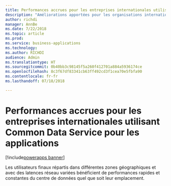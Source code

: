 ```yaml
---
title: Performances accrues pour les entreprises internationales utilisant Common Data Service pour les applications
description: "Améliorations apportées pour les organisations internationales utilisant Common Data Service pour les applications"
author: richdi
manager: AnnBe
ms.date: 7/22/2018
ms.topic: article
ms.prod: 
ms.service: business-applications
ms.technology: 
ms.author: RICHDI
audience: Admin
ms.translationtype: HT
ms.sourcegitcommit: 0b40bb3c98145f5a260f412701a884a5936174ce
ms.openlocfilehash: 8c3f67df83341cb63ff492cd3f1cea70e5fbfa90
ms.contentlocale: fr-fr
ms.lasthandoff: 07/18/2018

---
```

# <a name="increased-performance-for-globally-distributed-common-data-service-for-apps-enterprises"></a>Performances accrues pour les entreprises internationales utilisant Common Data Service pour les applications

[!include[powerapps banner](../includes/powerapps.md)]




Les utilisateurs finaux répartis dans différentes zones géographiques et avec des latences réseau variées bénéficient de performances rapides et constantes du centre de données quel que soit leur emplacement.

